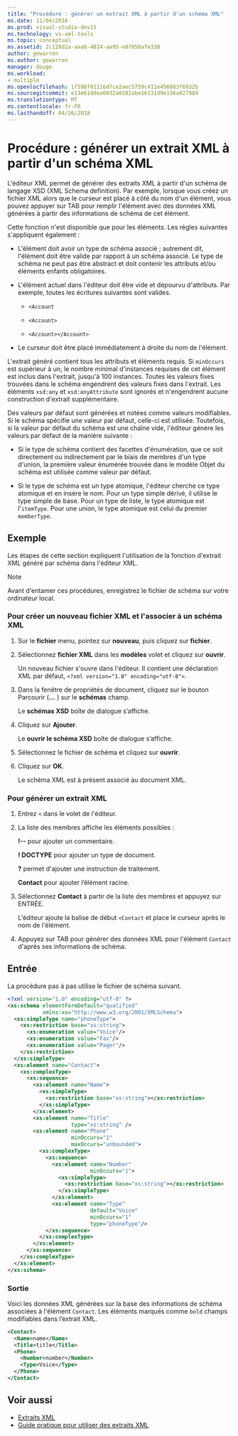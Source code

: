 ```yaml
---
title: "Procédure : générer un extrait XML à partir d'un schéma XML"
ms.date: 11/04/2016
ms.prod: visual-studio-dev15
ms.technology: vs-xml-tools
ms.topic: conceptual
ms.assetid: 2c128d2a-aaa6-4814-aa95-e07056afe338
author: gewarren
ms.author: gewarren
manager: douge
ms.workload:
- multiple
ms.openlocfilehash: 1f598f01116d7ce2aec5759c411e456083f6932b
ms.sourcegitcommit: e13e61ddea6032a8282abe16131d9e136a927984
ms.translationtype: MT
ms.contentlocale: fr-FR
ms.lasthandoff: 04/26/2018
---
```

# <a name="how-to-generate-an-xml-snippet-from-an-xml-schema"></a>Procédure : générer un extrait XML à partir d'un schéma XML

L'éditeur XML permet de générer des extraits XML à partir d'un schéma de langage XSD (XML Schema definition). Par exemple, lorsque vous créez un fichier XML alors que le curseur est placé à côté du nom d'un élément, vous pouvez appuyer sur TAB pour remplir l'élément avec des données XML générées à partir des informations de schéma de cet élément.

Cette fonction n'est disponible que pour les éléments. Les règles suivantes s'appliquent également :

-   L'élément doit avoir un type de schéma associé ; autrement dit, l'élément doit être valide par rapport à un schéma associé. Le type de schéma ne peut pas être abstract et doit contenir les attributs et/ou éléments enfants obligatoires.

-   L'élément actuel dans l'éditeur doit être vide et dépourvu d'attributs. Par exemple, toutes les écritures suivantes sont valides.

    -   `<Account`

    -   `<Account>`

    -   `<Account></Account>`

-   Le curseur doit être placé immédiatement à droite du nom de l'élément.

L'extrait généré contient tous les attributs et éléments requis. Si `minOccurs` est supérieur à un, le nombre minimal d'instances requises de cet élément est inclus dans l'extrait, jusqu'à 100 instances. Toutes les valeurs fixes trouvées dans le schéma engendrent des valeurs fixes dans l'extrait. Les éléments `xsd:any` et `xsd:anyAttribute` sont ignorés et n'engendrent aucune construction d'extrait supplémentaire.

Des valeurs par défaut sont générées et notées comme valeurs modifiables. Si le schéma spécifie une valeur par défaut, celle-ci est utilisée. Toutefois, si la valeur par défaut du schéma est une chaîne vide, l'éditeur génère les valeurs par défaut de la manière suivante :

-   Si le type de schéma contient des facettes d'énumération, que ce soit directement ou indirectement par le biais de membres d'un type d'union, la première valeur énumérée trouvée dans le modèle Objet du schéma est utilisée comme valeur par défaut.

-   Si le type de schéma est un type atomique, l'éditeur cherche ce type atomique et en insère le nom. Pour un type simple dérivé, il utilise le type simple de base. Pour un type de liste, le type atomique est l'`itemType`. Pour une union, le type atomique est celui du premier `memberType`.

## <a name="example"></a>Exemple

 Les étapes de cette section expliquent l'utilisation de la fonction d'extrait XML généré par schéma dans l'éditeur XML.

> [!NOTE]
> Avant d'entamer ces procédures, enregistrez le fichier de schéma sur votre ordinateur local.

### <a name="to-create-a-new-xml-file-and-associate-it-with-an-xml-schema"></a>Pour créer un nouveau fichier XML et l'associer à un schéma XML

1.  Sur le **fichier** menu, pointez sur **nouveau**, puis cliquez sur **fichier**.

2.  Sélectionnez **fichier XML** dans les **modèles** volet et cliquez sur **ouvrir**.

     Un nouveau fichier s'ouvre dans l'éditeur. Il contient une déclaration XML par défaut, `<?xml version="1.0" encoding="utf-8">`.

3.  Dans la fenêtre de propriétés de document, cliquez sur le bouton Parcourir (**...** ) sur le **schémas** champ.

     Le **schémas XSD** boîte de dialogue s’affiche.

4.  Cliquez sur **Ajouter**.

     Le **ouvrir le schéma XSD** boîte de dialogue s’affiche.

5.  Sélectionnez le fichier de schéma et cliquez sur **ouvrir**.

6.  Cliquez sur **OK**.

     Le schéma XML est à présent associé au document XML.

### <a name="to-generate-an-xml-snippet"></a>Pour générer un extrait XML

1.  Entrez `<` dans le volet de l'éditeur.

2.  La liste des membres affiche les éléments possibles :

     **!--** pour ajouter un commentaire.

     **! DOCTYPE** pour ajouter un type de document.

     **?** permet d'ajouter une instruction de traitement.

     **Contact** pour ajouter l’élément racine.

3.  Sélectionnez **Contact** à partir de la liste des membres et appuyez sur ENTRÉE.

     L'éditeur ajoute la balise de début `<Contact` et place le curseur après le nom de l'élément.

4.  Appuyez sur TAB pour générer des données XML pour l'élément `Contact` d'après ses informations de schéma.

## <a name="input"></a>Entrée

 La procédure pas à pas utilise le fichier de schéma suivant.

```xml
<?xml version="1.0" encoding="utf-8" ?>
<xs:schema elementFormDefault="qualified"
           xmlns:xs="http://www.w3.org/2001/XMLSchema">
  <xs:simpleType name="phoneType">
    <xs:restriction base="xs:string">
      <xs:enumeration value="Voice"/>
      <xs:enumeration value="Fax"/>
      <xs:enumeration value="Pager"/>
    </xs:restriction>
  </xs:simpleType>
  <xs:element name="Contact">
    <xs:complexType>
      <xs:sequence>
        <xs:element name="Name">
          <xs:simpleType>
            <xs:restriction base="xs:string"></xs:restriction>
          </xs:simpleType>
        </xs:element>
        <xs:element name="Title"
                    type="xs:string" />
        <xs:element name="Phone"
                    minOccurs="1"
                    maxOccurs="unbounded">
          <xs:complexType>
            <xs:sequence>
              <xs:element name="Number"
                          minOccurs="1">
                <xs:simpleType>
                  <xs:restriction base="xs:string"></xs:restriction>
                </xs:simpleType>
              </xs:element>
              <xs:element name="Type"
                          default="Voice"
                          minOccurs="1"
                          type="phoneType"/>
            </xs:sequence>
          </xs:complexType>
        </xs:element>
      </xs:sequence>
    </xs:complexType>
  </xs:element>
</xs:schema>
```

### <a name="output"></a>Sortie

 Voici les données XML générées sur la base des informations de schéma associées à l'élément `Contact`. Les éléments marqués comme `bold` champs modifiables dans l’extrait XML.

```xml
<Contact>
  <Name>name</Name>
  <Title>title</Title>
  <Phone>
    <Number>number</Number>
    <Type>Voice</Type>
  </Phone>
</Contact>
```

## <a name="see-also"></a>Voir aussi

- [Extraits XML](../xml-tools/xml-snippets.md)
- [Guide pratique pour utiliser des extraits XML](../xml-tools/how-to-use-xml-snippets.md)
